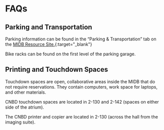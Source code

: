 # FAQs

## Parking and Transportation

Parking information can be found in the “Parking & Transportation” tab on the [MIDB Resource Site.](https://sites.google.com/umn.edu/midbresource/research-services/center-for-neurobehavioral-development){:target="_blank"}


Bike racks can be found on the first level of the parking garage. 

## Printing and Touchdown Spaces

Touchdown spaces are open, collaborative areas inside the MIDB that do not require reservations. They contain computers, work space for laptops, and other materials. 

CNBD touchdown spaces are located in 2-130 and 2-142 (spaces on either side of the atrium). 

The CNBD printer and copier are located in 2-130 (across the hall from the imaging suite).
